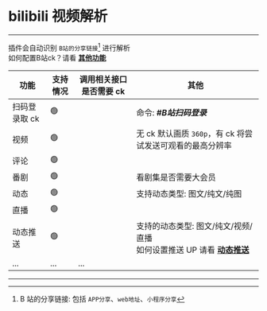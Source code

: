 # bilibili 视频解析

---

插件会自动识别 `B站的分享链接`[^1] 进行解析<br>
如何配置B站ck？请看 [**其他功能**](./other.md#配置不同平台的-cookies)


| 功能          | 支持情况 | 调用相关接口是否需要 ck | 其他                                                                                  |
| ------------- | -------- | ----------------------- | ------------------------------------------------------------------------------------- |
| 扫码登录取 ck | 🟢       |                         | 命令: _**#B站扫码登录**_                                                             |
| 视频          | 🟢       | <i class="fa-solid fa-question fa-bounce" style="color: #FFD43B;"></i>                      | 无 ck 默认画质 `360p`，有 ck 将尝试发送可观看的最高分辨率                             |
| 评论          | 🟢       | <i class="fa-solid fa-xmark fa-beat-fade fa-lg" style="color: #f20707;"></i>                      |                                                                                       |
| 番剧          | 🟢       | <i class="fa-solid fa-question fa-bounce" style="color: #FFD43B;"></i>                      | 看剧集是否需要大会员                                                                  |
| 动态          | 🟢       | <i class="fa-solid fa-check fa-shake fa-lg" style="color: #63E6BE;"></i>                      | 支持动态类型: 图文/纯文/纯图                                                          |
| 直播          | 🟢       | <i class="fa-solid fa-xmark fa-beat-fade fa-lg" style="color: #f20707;"></i>                      |                                                                                       |
| 动态推送      | 🟢       | <i class="fa-solid fa-check fa-shake fa-lg" style="color: #63E6BE;"></i>                      | 支持的动态类型: 图文/纯文/视频/直播<br>如何设置推送 UP 请看 [**动态推送**](./push.md) |
| ...           | ...      | ...                     |                                                                                       |

---

[^1]: B 站的分享链接: 包括 `APP分享`、`web地址`、`小程序分享`
